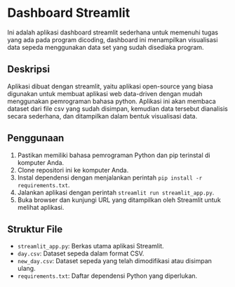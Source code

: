 # Dashboard Streamlit

Ini adalah aplikasi dashboard streamlit sederhana untuk memenuhi tugas yang ada pada program dicoding, dashboard ini menampilkan visualisasi data sepeda menggunakan data set yang sudah disediaka program.

## Deskripsi

Aplikasi dibuat dengan streamlit, yaitu aplikasi open-source yang biasa digunakan untuk membuat aplikasi web data-driven dengan mudah menggunakan pemrograman bahasa python. Aplikasi ini akan membaca dataset dari file csv yang sudah disimpan, kemudian data tersebut dianalisis secara sederhana, dan ditampilkan dalam bentuk visualisasi data.

## Penggunaan

1. Pastikan memiliki bahasa pemrograman Python dan pip terinstal di komputer Anda.
2. Clone repositori ini ke komputer Anda.
3. Instal dependensi dengan menjalankan perintah `pip install -r requirements.txt`.
4. Jalankan aplikasi dengan perintah `streamlit run streamlit_app.py`.
5. Buka browser dan kunjungi URL yang ditampilkan oleh Streamlit untuk melihat aplikasi.

## Struktur File

- `streamlit_app.py`: Berkas utama aplikasi Streamlit.
- `day.csv`: Dataset sepeda dalam format CSV.
- `new_day.csv`: Dataset sepeda yang telah dimodifikasi atau disimpan ulang.
- `requirements.txt`: Daftar dependensi Python yang diperlukan.



